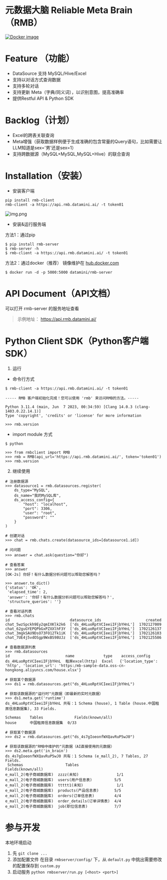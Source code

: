 # 元数据大脑 Reliable Meta Brain（RMB）
[![Docker image](https://github.com/DataMini/rmb/actions/workflows/docker-image.yml/badge.svg)](https://github.com/DataMini/rmb/actions/workflows/docker-image.yml)

# Feature （功能）

- DataSource 支持 MySQL/Hive/Excel
- 支持以对话方式查询数据 
- 支持多轮对话
- 支持更新 Meta（字典/同义词），以识别意图，提高准确率
- 提供Restful API & Python SDK


# Backlog（计划）
- Excel的跨表关联查询
- Meta增强（获取数据样例便于生成准确的包含常量的Query语句，比如需要让LLM知道是sex='男'还是sex=1）
- 支持跨数据源（MySQL+MySQL,MySQL+Hive）的联合查询


# Installation（安装）

- 安装客户端
```
pip install rmb-client
rmb-client -a https://api.rmb.datamini.ai/ -t token01
```
![img.png](img.png)

- 安装&运行服务端

方法1：通过pip
```
$ pip install rmb-server
$ rmb-server -h
$ rmb-client -a https://api.rmb.datamini.ai/ -t token01
```

方法2：通过docker（推荐）
镜像维护在 [hub.docker.com](https://hub.docker.com/repository/docker/datamini/rmb-server/general)
```
$ docker run -d -p 5000:5000 datamini/rmb-server
```


# API Document（API文档）

可以打开 rmb-server 的服务地址查看
> 示例地址： https://api.rmb.datamini.ai/



# Python Client SDK（Python客户端SDK）


1. 运行 

- 命令行方式
```
$ rmb-client -a https://api.rmb.datamini.ai/ -t token01

----- RMB 客户端初始化完成！您可以使用 'rmb' 来访问RMB的方法。-----

Python 3.11.4 (main, Jun  7 2023, 00:34:59) [Clang 14.0.3 (clang-1403.0.22.14.1)]
Type 'copyright', 'credits' or 'license' for more information

>>> rmb.version
```

- import module 方式
```shell
$ python

>>> from rmbclient import RMB
>>> rmb = RMB(api_url='https://api.rmb.datamini.ai/', token='token01')
>>> rmb.version
```

2. 继续使用
```
# 注册数据源
>>> datasource1 = rmb.datasources.register(
    ds_type="MySQL", 
    ds_name="我的MySQL库",
    ds_access_config={
        "host": "localhost",
        "port": 3306,
        "user": "root",
        "password": ""
    }
)

# 创建对话
>>> chat = rmb.chats.create(datasource_ids=[datasource1.id])

# 问问题
>>> answer = chat.ask(question="你好")

# 查看答案
>>> answer
[OK-2s] 你好！有什么数据分析问题可以帮助您解答吗？

>>> answer.to_dict()
{'status': 'OK',
 'elapsed_time': 2,
 'answer': '你好！有什么数据分析问题可以帮助您解答吗？',
 'structure_queries': ''}

# 查看对话列表
>>> rmb.chats
id                           datasource_ids                    created
chat_5wzSpckh9Ey2qmIXKlk2k6  ['ds_4HLuoRptVCIeeiIFjbYHnL']  1702127009
chat_62guGYEPQPbGxPZXXlhF3Y  ['ds_4HLuoRptVCIeeiIFjbYHnL']  1702126137
chat_3mgkSAU9DsO73FO12Tk1iK  ['ds_4HLuoRptVCIeeiIFjbYHnL']  1702126103
chat_7UE4j5vdOSgp9WxBS98UJz  ['ds_4HLuoRptVCIeeiIFjbYHnL']  1702125586

# 查看数据源列表
>>> rmb.datasources
id                         name             type    access_config
ds_4HLuoRptVCIeeiIFjbYHnL  租房excel(http)  Excel   {'location_type': 'http', 'location_url': 'https:/mb-sample-data.oss-cn-hongkong.aliyuncs.com/house.xlsx'}

# 获取某个数据源
>>> ds1 = rmb.datasources.get("ds_4HLuoRptVCIeeiIFjbYHnL")

# 获取该数据源的"运行时"元数据（即最新的实时元数据）
>>> ds1.meta.get('runtime')
ds_4HLuoRptVCIeeiIFjbYHnL 共有：1 Schema (house), 1 Table (house.中国租房信息数据集), 33 Fields. 

Schemas    Tables              Fields(known/all)
house      中国租房信息数据集  0/33

# 获取某个数据源
>>> ds2 = rmb.datasources.get("ds_4s7gIoeonfWXQavRuP5wJ0")

# 获取该数据源的"RMB中维护的"元数据（AI直接使用的元数据）
>>> ds2.meta.get('in_brain')
ds_4s7gIoeonfWXQavRuP5wJ0 共有：1 Schema (e_mall_2), 7 Tables, 27 Fields. 
 Schemas                   Tables                     Fields(known/all)
e_mall_2(电子商城数据库)  zzzz(未知)                 1/1
e_mall_2(电子商城数据库)  users(用户信息表)          5/5
e_mall_2(电子商城数据库)  ttttt1(未知)               1/1
e_mall_2(电子商城数据库)  products(产品信息表)       5/5
e_mall_2(电子商城数据库)  orders(订单信息表)         4/4
e_mall_2(电子商城数据库)  order_details(订单详情表)  4/4
e_mall_2(电子商城数据库)  job(职位信息表)            7/7
```

# 参与开发

本地环境启动

1. 先 `git clone ...`
2. 添加配置文件  在目录 `rmbserver/config/` 下，从 `default.py` 中挑出需要修改的配置保存到 `custom.py`
3. 启动服务 `python rmbserver/run.py [<host> <port>]`
